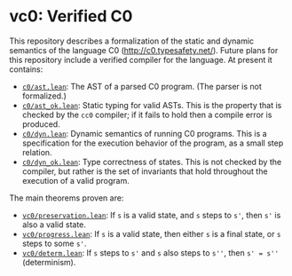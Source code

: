 # vc0: Verified C0

This repository describes a formalization of the static and dynamic semantics of the language C0 (http://c0.typesafety.net/). Future plans for this repository include a verified compiler for the language. At present it contains:

* [`c0/ast.lean`](src/c0/ast.lean): The AST of a parsed C0 program. (The parser is not formalized.)
* [`c0/ast_ok.lean`](src/c0/ast_ok.lean): Static typing for valid ASTs. This is the property that is checked by the `cc0` compiler; if it fails to hold then a compile error is produced.
* [`c0/dyn.lean`](src/c0/dyn.lean): Dynamic semantics of running C0 programs. This is a specification for the execution behavior of the program, as a small step relation.
* [`c0/dyn_ok.lean`](src/c0/dyn_ok.lean): Type correctness of states. This is not checked by the compiler, but rather is the set of invariants that hold throughout the execution of a valid program.

The main theorems proven are:

* [`vc0/preservation.lean`](src/vc0/preservation.lean): If `s` is a valid state, and `s` steps to `s'`, then `s'` is also a valid state.
* [`vc0/progress.lean`](src/vc0/progress.lean): If `s` is a valid state, then either `s` is a final state, or `s` steps to some `s'`.
* [`vc0/determ.lean`](src/vc0/determ.lean): If `s` steps to `s'` and `s` also steps to `s''`, then `s' = s''` (determinism).
